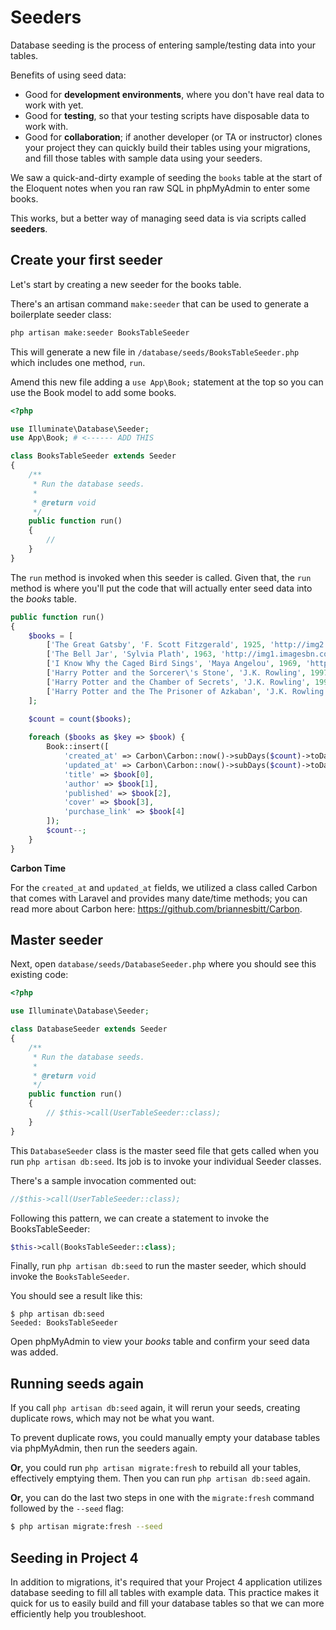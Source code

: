 # Seeders 

Database seeding is the process of entering sample/testing data into your tables.

Benefits of using seed data:
+ Good for __development environments__, where you don't have real data to work with yet.
+ Good for __testing__, so that your testing scripts have disposable data to work with.
+ Good for __collaboration__; if another developer (or TA or instructor) clones your project they can quickly build their tables using your migrations, and fill those tables with sample data using your seeders.

We saw a quick-and-dirty example of seeding the `books` table at the start of the Eloquent notes when you ran raw SQL in phpMyAdmin to enter some books.

This works, but a better way of managing seed data is via scripts called __seeders__.


## Create your first seeder
Let's start by creating a new seeder for the books table.

There's an artisan command `make:seeder` that can be used to generate a boilerplate seeder class:

```bash
php artisan make:seeder BooksTableSeeder
```

This will generate a new file in `/database/seeds/BooksTableSeeder.php` which includes one method, `run`.

Amend this new file adding a `use App\Book;` statement at the top so you can use the Book model to add some books.

```php
<?php

use Illuminate\Database\Seeder;
use App\Book; # <------ ADD THIS

class BooksTableSeeder extends Seeder
{
    /**
     * Run the database seeds.
     *
     * @return void
     */
    public function run()
    {
        //
    }
}

```



The `run` method is invoked when this seeder is called. Given that, the `run` method is where you'll put the code that will actually enter seed data into the *books* table.


```php
public function run()
{
    $books = [
        ['The Great Gatsby', 'F. Scott Fitzgerald', 1925, 'http://img2.imagesbn.com/p/9780743273565_p0_v4_s114x166.JPG', 'http://www.barnesandnoble.com/w/the-great-gatsby-francis-scott-fitzgerald/1116668135?ean=9780743273565'],
        ['The Bell Jar', 'Sylvia Plath', 1963, 'http://img1.imagesbn.com/p/9780061148514_p0_v2_s114x166.JPG', 'http://www.barnesandnoble.com/w/bell-jar-sylvia-plath/1100550703?ean=9780061148514'],
        ['I Know Why the Caged Bird Sings', 'Maya Angelou', 1969, 'http://img1.imagesbn.com/p/9780345514400_p0_v1_s114x166.JPG', 'http://www.barnesandnoble.com/w/i-know-why-the-caged-bird-sings-maya-angelou/1100392955?ean=9780345514400'],
        ['Harry Potter and the Sorcerer\'s Stone', 'J.K. Rowling', 1997, 'http://prodimage.images-bn.com/pimages/9780590353427_p0_v1_s484x700.jpg', 'http://www.barnesandnoble.com/w/harry-potter-and-the-sorcerers-stone-j-k-rowling/1100036321?ean=9780590353427'],
        ['Harry Potter and the Chamber of Secrets', 'J.K. Rowling', 1998, 'http://prodimage.images-bn.com/pimages/9780439064873_p0_v1_s192x300.jpg', 'http://www.barnesandnoble.com/w/harry-potter-and-the-chamber-of-secrets-j-k-rowling/1004338523?ean=9780439064873'],
        ['Harry Potter and the The Prisoner of Azkaban', 'J.K. Rowling', 1999, 'http://prodimage.images-bn.com/pimages/9780439136365_p0_v1_s192x300.jpg', 'http://www.barnesandnoble.com/w/harry-potter-and-the-prisoner-of-azkaban-j-k-rowling/1100178339?ean=9780439136365'],
    ];

    $count = count($books);
    
    foreach ($books as $key => $book) {
        Book::insert([
            'created_at' => Carbon\Carbon::now()->subDays($count)->toDateTimeString(),
            'updated_at' => Carbon\Carbon::now()->subDays($count)->toDateTimeString(),
            'title' => $book[0],
            'author' => $book[1],
            'published' => $book[2],
            'cover' => $book[3],
            'purchase_link' => $book[4]
        ]);
        $count--;
    }
}
```


__Carbon Time__

For the `created_at` and `updated_at` fields, we utilized a class called Carbon that comes with Laravel and provides many date/time methods; you can read more about Carbon here: <https://github.com/briannesbitt/Carbon>.


## Master seeder
Next, open `database/seeds/DatabaseSeeder.php` where you should see this existing code:

```php
<?php

use Illuminate\Database\Seeder;

class DatabaseSeeder extends Seeder
{
    /**
     * Run the database seeds.
     *
     * @return void
     */
    public function run()
    {
        // $this->call(UserTableSeeder::class);
    }
}
```

This `DatabaseSeeder` class is the master seed file that gets called when you run `php artisan db:seed`. Its job is to invoke your individual Seeder classes.

There's a sample invocation commented out:

```php
//$this->call(UserTableSeeder::class);
```

Following this pattern, we can create a statement to invoke the BooksTableSeeder:

```php
$this->call(BooksTableSeeder::class);
```

Finally, run `php artisan db:seed` to run the master seeder, which should invoke the `BooksTableSeeder`.

You should see a result like this:

```
$ php artisan db:seed
Seeded: BooksTableSeeder
```

Open phpMyAdmin to view your *books* table and confirm your seed data was added.



## Running seeds again
If you call `php artisan db:seed` again, it will rerun your seeds, creating duplicate rows, which may not be what you want.

To prevent duplicate rows, you could manually empty your database tables via phpMyAdmin, then run the seeders again.

__Or__, you could run `php artisan migrate:fresh` to rebuild all your tables, effectively emptying them.
Then you can run `php artisan db:seed` again.

__Or__, you can do the last two steps in one with the `migrate:fresh` command followed by the `--seed` flag:

```bash
$ php artisan migrate:fresh --seed
```



## Seeding in Project 4
In addition to migrations, it's required that your Project 4 application utilizes database seeding to fill all tables with example data. This practice makes it quick for us to easily build and fill your database tables so that we can more efficiently help you troubleshoot.
